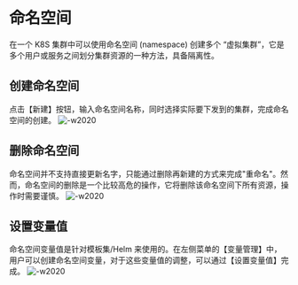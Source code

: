 # 命名空间
在一个 K8S 集群中可以使用命名空间 (namespace) 创建多个 “虚拟集群”，它是多个用户或服务之间划分集群资源的一种方法，具备隔离性。

## 创建命名空间
点击【新建】按钮，输入命名空间名称，同时选择实际要下发到的集群，完成命名空间的创建。
![-w2020](../assets/namespace_create.png)

## 删除命名空间
命名空间并不支持直接更新名字，只能通过删除再新建的方式来完成"重命名"。然而，命名空间的删除是一个比较高危的操作，它将删除该命名空间下所有资源，操作时需要谨慎。
![-w2020](../assets/namespace_delete.png)

## 设置变量值
命名空间变量值是针对模板集/Helm 来使用的。在左侧菜单的【变量管理】中，用户可以创建命名空间变量，对于这些变量值的调整，可以通过【设置变量值】完成。
![-w2020](../assets/namespace_var.png)
